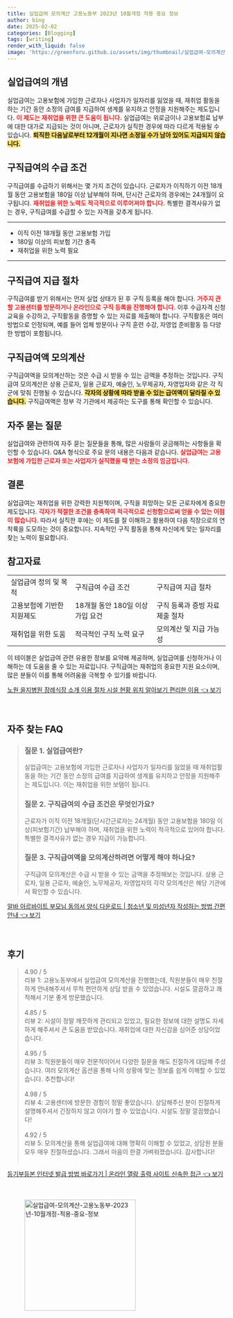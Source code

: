 ```yaml
---
title: 실업급여 모의계산 고용노동부 2023년 10월개정 적용 중요 정보
author: bing
date: 2025-02-02
categories: [Blogging]
tags: [writing]
render_with_liquid: false
image: 'https://greenforu.github.io/assets/img/thumbnail/실업급여-모의계산-고용노동부-2023년-10월개정-적용-중요-정보.webp'
---
```



<h2 id='실업급여의 개념'>실업급여의 개념</h2>

<p>실업급여는 고용보험에 가입한 근로자나 사업자가 일자리를 잃었을 때, 재취업 활동을 하는 기간 동안 소정의 급여를 지급하여 생계를 유지하고 안정을 지원해주는 제도입니다. <b><span style="color: #ee2323;">이 제도는 재취업을 위한 큰 도움이 됩니다.</span></b> 실업급여는 위로금이나 고용보험료 납부에 대한 대가로 지급되는 것이 아니며, 근로자가 실직한 경우에 따라 다르게 적용될 수 있습니다. <b><span style="background-color: #ffe066;">퇴직한 다음날로부터 12개월이 지나면 소정일 수가 남아 있어도 지급되지 않습니다.</span></b></p>

<h2 id='구직급여의 수급 조건'>구직급여의 수급 조건</h2>

<p>구직급여를 수급하기 위해서는 몇 가지 조건이 있습니다. 근로자가 이직하기 이전 18개월 동안 고용보험을 180일 이상 납부해야 하며, 단시간 근로자의 경우에는 24개월이 요구됩니다. <b><span style="color: #ee2323;">재취업을 위한 노력도 적극적으로 이루어져야 합니다.</span></b> 특별한 결격사유가 없는 경우, 구직급여를 수급할 수 있는 자격을 갖추게 됩니다.</p>

<hr />

<ul>
    <li>이직 이전 18개월 동안 고용보험 가입</li>
    <li>180일 이상의 피보험 기간 충족</li>
    <li>재취업을 위한 노력 필요</li>
</ul>

<hr />

<h2 id='구직급여 지급 절차'>구직급여 지급 절차</h2>

<p>구직급여를 받기 위해서는 먼저 실업 상태가 된 후 구직 등록을 해야 합니다. <b><span style="color: #ee2323;">거주지 관할 고용센터를 방문하거나 온라인으로 구직 등록을 진행해야 합니다.</span></b> 이후 수급자격 신청교육을 수강하고, 구직활동을 증명할 수 있는 자료를 제출해야 합니다. 구직활동은 여러 방법으로 인정되며, 예를 들어 업체 방문이나 구직 훈련 수강, 자영업 준비활동 등 다양한 방법이 포함됩니다.</p>

<h2 id='구직급여액 모의계산'>구직급여액 모의계산</h2>

<p>구직급여액을 모의계산하는 것은 수급 시 받을 수 있는 금액을 추정하는 것입니다. 구직급여 모의계산은 상용 근로자, 일용 근로자, 예술인, 노무제공자, 자영업자와 같은 각 직군에 맞춰 진행될 수 있습니다. <b><span style="background-color: #ffe066;">각자의 상황에 따라 받을 수 있는 급여액이 달라질 수 있습니다.</span></b> 구직급여액은 정부 각 기관에서 제공하는 도구를 통해 확인할 수 있습니다.</p>

<h2 id='자주 묻는 질문'>자주 묻는 질문</h2>

<p>실업급여와 관련하여 자주 묻는 질문들을 통해, 많은 사람들이 궁금해하는 사항들을 확인할 수 있습니다. Q&A 형식으로 주요 문의 내용은 다음과 같습니다. <b><span style="color: #ee2323;">실업급여는 고용보험에 가입한 근로자 또는 사업자가 실직했을 때 받는 소정의 임금입니다.</span></b></p>

<h2 id='결론'>결론</h2>

<p>실업급여는 재취업을 위한 강력한 지원책이며, 구직을 희망하는 모든 근로자에게 중요한 제도입니다. <b><span style="color: #ee2323;">각자가 적절한 조건을 충족하여 적극적으로 신청함으로써 얻을 수 있는 이점이 많습니다.</span></b> 따라서 실직한 후에는 이 제도를 잘 이해하고 활용하여 다음 직장으로의 연착륙을 도모하는 것이 중요합니다. 지속적인 구직 활동을 통해 자신에게 맞는 일자리를 찾는 노력이 필요합니다.</p>

<h2 id='참고자료'>참고자료</h2>

<table>
    <tr>
        <td>실업급여 정의 및 목적</td>
        <td>구직급여 수급 조건</td>
        <td>구직급여 지급 절차</td>
    </tr>
    <tr>
        <td>고용보험에 기반한 지원제도</td>
        <td>18개월 동안 180일 이상 가입 요건</td>
        <td>구직 등록과 증빙 자료 제출 절차</td>
    </tr>
    <tr>
        <td>재취업을 위한 도움</td>
        <td>적극적인 구직 노력 요구</td>
        <td>모의계산 및 지급 가능성</td>
    </tr>
</table>

<p>이 테이블은 실업급여 관련 유용한 정보를 요약해 제공하며, 실업급여를 신청하거나 이해하는 데 도움을 줄 수 있는 자료입니다. 구직급여는 재취업의 중요한 지원 요소이며, 많은 분들이 이를 통해 어려움을 극복할 수 있기를 바랍니다.</p>


<p><a class="click-button" title="노원 을지병원 장례식장 소개 이용 절차 시설 현황 위치 알아보기 편리한 이용" href="https://greenforu.github.io/posts/%EB%85%B8%EC%9B%90-%EC%9D%84%EC%A7%80%EB%B3%91%EC%9B%90-%EC%9E%A5%EB%A1%80%EC%8B%9D%EC%9E%A5-%EC%86%8C%EA%B0%9C-%EC%9D%B4%EC%9A%A9-%EC%A0%88%EC%B0%A8-%EC%8B%9C%EC%84%A4-%ED%98%84%ED%99%A9-%EC%9C%84%EC%B9%98-%EC%95%8C%EC%95%84%EB%B3%B4%EA%B8%B0-%ED%8E%B8%EB%A6%AC%ED%95%9C-%EC%9D%B4%EC%9A%A9/" rel="dofollow">노원 을지병원 장례식장 소개 이용 절차 시설 현황 위치 알아보기 편리한 이용 👈 보기</a></p><br>
<h2 id='자주_찾는_FAQ'>자주 찾는 FAQ</h2>
<div itemscope="" itemtype="https://schema.org/FAQPage"> 
<blockquote> 
<div itemscope="" itemprop="mainEntity" itemtype="https://schema.org/Question"> 
<h3 itemprop="name">질문 1. 실업급여란?</h3> 
<div itemscope="" itemprop="acceptedAnswer" itemtype="https://schema.org/Answer"> 
<span itemprop="text"> 
<p>실업급여는 고용보험에 가입한 근로자나 사업자가 일자리를 잃었을 때 재취업활동을 하는 기간 동안 소정의 급여를 지급하여 생계를 유지하고 안정을 지원해주는 제도입니다. 이는 재취업을 위한 보탬이 됩니다.</p> 
</span> 
</div> 
</div> 
<div itemscope="" itemprop="mainEntity" itemtype="https://schema.org/Question"> 
<h3 itemprop="name">질문 2. 구직급여의 수급 조건은 무엇인가요?</h3> 
<div itemscope="" itemprop="acceptedAnswer" itemtype="https://schema.org/Answer"> 
<span itemprop="text"> 
<p>근로자가 이직 이전 18개월(단시간근로자는 24개월) 동안 고용보험을 180일 이상(피보험기간) 납부해야 하며, 재취업을 위한 노력이 적극적으로 있어야 합니다. 특별한 결격사유가 없는 경우 지급이 가능합니다.</p> 
</span> 
</div> 
</div> 
<div itemscope="" itemprop="mainEntity" itemtype="https://schema.org/Question"> 
<h3 itemprop="name">질문 3. 구직급여액을 모의계산하려면 어떻게 해야 하나요?</h3> 
<div itemscope="" itemprop="acceptedAnswer" itemtype="https://schema.org/Answer"> 
<span itemprop="text"> 
<p>구직급여 모의계산은 수급 시 받을 수 있는 금액을 추정해보는 것입니다. 상용 근로자, 일용 근로자, 예술인, 노무제공자, 자영업자의 각각 모의계산은 해당 기관에서 확인할 수 있습니다.</p> 
</span> 
</div> 
</div> 
</blockquote> 
</div>
<p><a class="click-button" title="알바 아르바이트 부모님 동의서 양식 다운로드 | 청소년 및 미성년자 작성하는 방법 간편 안내" href="https://greenforu.github.io/posts/%EC%95%8C%EB%B0%94-%EC%95%84%EB%A5%B4%EB%B0%94%EC%9D%B4%ED%8A%B8-%EB%B6%80%EB%AA%A8%EB%8B%98-%EB%8F%99%EC%9D%98%EC%84%9C-%EC%96%91%EC%8B%9D-%EB%8B%A4%EC%9A%B4%EB%A1%9C%EB%93%9C-%EC%B2%AD%EC%86%8C%EB%85%84-%EB%B0%8F-%EB%AF%B8%EC%84%B1%EB%85%84%EC%9E%90-%EC%9E%91%EC%84%B1%ED%95%98%EB%8A%94-%EB%B0%A9%EB%B2%95-%EA%B0%84%ED%8E%B8-%EC%95%88%EB%82%B4/" rel="dofollow">알바 아르바이트 부모님 동의서 양식 다운로드 | 청소년 및 미성년자 작성하는 방법 간편 안내 👈 보기</a></p><br>
<h2 id='후기'>후기</h2>
<div itemscope itemtype="https://schema.org/Product">
  <blockquote>
  <div itemprop="review" itemscope itemtype="https://schema.org/Review">
      <div itemprop="reviewRating" itemscope itemtype="https://schema.org/Rating"> <span itemprop="ratingValue">4.90</span> / <span itemprop="bestRating">5</span> </div>
      <span itemprop="reviewBody">리뷰 1: 고용노동부에서 실업급여 모의계산을 진행했는데, 직원분들이 매우 친절하게 안내해주셔서 무척 편안하게 상담 받을 수 있었습니다. 시설도 깔끔하고 쾌적해서 기분 좋게 방문했습니다.</span>
  </div>
  <br>
  <div itemprop="review" itemscope itemtype="https://schema.org/Review">
      <div itemprop="reviewRating" itemscope itemtype="https://schema.org/Rating"> <span itemprop="ratingValue">4.85</span> / <span itemprop="bestRating">5</span> </div>
      <span itemprop="reviewBody">리뷰 2: 시설이 정말 깨끗하게 관리되고 있었고, 필요한 정보에 대한 설명도 자세하게 해주셔서 큰 도움을 받았습니다. 재취업에 대한 자신감을 심어준 상담이었습니다.</span>
  </div>
  <br>
  <div itemprop="review" itemscope itemtype="https://schema.org/Review">
      <div itemprop="reviewRating" itemscope itemtype="https://schema.org/Rating"> <span itemprop="ratingValue">4.95</span> / <span itemprop="bestRating">5</span> </div>
      <span itemprop="reviewBody">리뷰 3: 직원분들이 매우 전문적이어서 다양한 질문을 해도 친절하게 대답해 주셨습니다. 여러 모의계산 옵션을 통해 나의 상황에 맞는 정보를 쉽게 이해할 수 있었습니다. 추천합니다!</span>
  </div>
  <br>
  <div itemprop="review" itemscope itemtype="https://schema.org/Review">
      <div itemprop="reviewRating" itemscope itemtype="https://schema.org/Rating"> <span itemprop="ratingValue">4.98</span> / <span itemprop="bestRating">5</span> </div>
      <span itemprop="reviewBody">리뷰 4: 고용센터에 방문한 경험이 정말 좋았습니다. 상담해주신 분이 친절하게 설명해주셔서 긴장하지 않고 이야기 할 수 있었습니다. 시설도 정말 깔끔했습니다!</span>
  </div>
  <br>
  <div itemprop="review" itemscope itemtype="https://schema.org/Review">
      <div itemprop="reviewRating" itemscope itemtype="https://schema.org/Rating"> <span itemprop="ratingValue">4.92</span> / <span itemprop="bestRating">5</span> </div>
      <span itemprop="reviewBody">리뷰 5: 모의계산을 통해 실업급여에 대해 명확히 이해할 수 있었고, 상담원 분들 모두 매우 친절하셨습니다. 그래서 마음이 한결 가벼워졌습니다. 감사합니다!</span>
  </div>
  <br>
  </blockquote>
</div>
<p><a class="click-button" title="등기부등본 인터넷 발급 방법 바로가기 | 온라인 열람 출력 사이트 신속한 접근" href="https://greenforu.github.io/posts/%EB%93%B1%EA%B8%B0%EB%B6%80%EB%93%B1%EB%B3%B8-%EC%9D%B8%ED%84%B0%EB%84%B7-%EB%B0%9C%EA%B8%89-%EB%B0%A9%EB%B2%95-%EB%B0%94%EB%A1%9C%EA%B0%80%EA%B8%B0-%EC%98%A8%EB%9D%BC%EC%9D%B8-%EC%97%B4%EB%9E%8C-%EC%B6%9C%EB%A0%A5-%EC%82%AC%EC%9D%B4%ED%8A%B8-%EC%8B%A0%EC%86%8D%ED%95%9C-%EC%A0%91%EA%B7%BC/" rel="dofollow">등기부등본 인터넷 발급 방법 바로가기 | 온라인 열람 출력 사이트 신속한 접근 👈 보기</a></p><br>
<figure class="image"><img src="https://greenforu.github.io/assets/img/thumbnail/실업급여-모의계산-고용노동부-2023년-10월개정-적용-중요-정보.webp" alt="실업급여-모의계산-고용노동부-2023년-10월개정-적용-중요-정보" width="256" height="256"></figure>